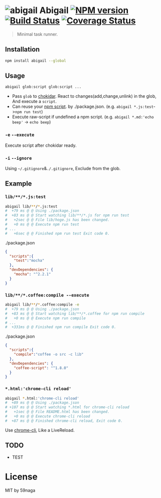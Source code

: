 # ![abigail][.svg] Abigail [![NPM version][npm-image]][npm] [![Build Status][travis-image]][travis] [![Coverage Status][coveralls-image]][coveralls]

> Minimal task runner.

## Installation
```bash
npm install abigail --global
```

## Usage
```bash
abigail glob:script glob:script ...
```
* Pass `glob` to [chokidar][1]. React to changes(add,change,unlink) in the glob, And execute a `script`. 
* Can reuse your [npm script][2]. by ./package.json. (e.g. `abigail *.js:test`->`npm run test`)
* Execute raw-script if undefined a npm script. (e.g. `abigail *.md:'echo beep'` -> `echo beep`)

### `-e` `--execute`
Execute script after chokidar ready.
### `-i` `--ignore`
Using `~/.gitignore`&`./.gitignore`, Exclude from the glob.

## Example

### `lib/**/*.js:test`
```bash
abigail lib/**/*.js:test
#  +79 ms @ @ Using ./package.json
#  +83 ms @ @ Start watching lib/**/*.js for npm run test
#   +2sec @ @ File lib/hoge.js has been changed.
#   +0 ms @ @ Execute npm run test
# ...
#   +6sec @ @ Finished npm run test Exit code 0.
```

./package.json
```json
{
  "scripts":{
    "test":"mocha"
  },
  "devDependencies": {
    "mocha": "^2.2.1"
  }
}
```

### `lib/**/*.coffee:compile --execute`
```bash
abigail lib/**/*.coffee:compile -e
#  +79 ms @ @ Using ./package.json
#  +83 ms @ @ Start watching lib/**/*.coffee for npm run compile
#   +0 ms @ @ Execute npm run compile
# ...
#  +331ms @ @ Finished npm run compile Exit code 0.
```

./package.json
```json
{
  "scripts":{
    "compile":"coffee -o src -c lib"
  },
  "devDependencies": {
    "coffee-script": "^1.8.0"
  }
}
```

### `*.html:'chrome-cli reload'`
```bash
abigail *.html:'chrome-cli reload'
#  +89 ms @ @ Using ./package.json
# +107 ms @ @ Start watching *.html for chrome-cli reload
#   +1sec @ @ File README.html has been changed.
#   +0 ms @ @ Execute chrome-cli reload
#  +87 ms @ @ Finished chrome-cli reload, Exit code 0.
```
Use [chrome-cli][3], Like a LiveReload.

## TODO
* TEST

License
=========================
MIT by 59naga

[.svg]: https://cdn.rawgit.com/59naga/abigail/master/.svg

[npm-image]: https://badge.fury.io/js/abigail.svg
[npm]: https://npmjs.org/package/abigail
[travis-image]: https://travis-ci.org/59naga/abigail.svg?branch=master
[travis]: https://travis-ci.org/59naga/abigail
[coveralls-image]: https://coveralls.io/repos/59naga/abigail/badge.svg?branch=master
[coveralls]: https://coveralls.io/r/59naga/abigail?branch=master

[1]: https://github.com/paulmillr/chokidar#getting-started
[2]: http://blog.ibangspacebar.com/npm-scripts/
[3]: https://github.com/prasmussen/chrome-cli
